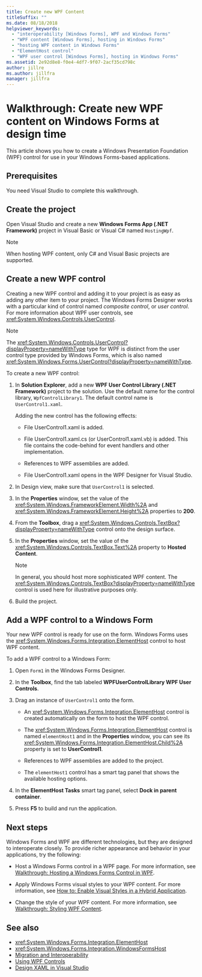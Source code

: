 ```yaml
---
title: Create new WPF Content
titleSuffix: ""
ms.date: 08/18/2018
helpviewer_keywords:
  - "interoperability [Windows Forms], WPF and Windows Forms"
  - "WPF content [Windows Forms], hosting in Windows Forms"
  - "hosting WPF content in Windows Forms"
  - "ElementHost control"
  - "WPF user control [Windows Forms], hosting in Windows Forms"
ms.assetid: 2e92d8e8-f0e4-4df7-9f07-2acf35cd798c
author: jillre
ms.author: jillfra
manager: jillfra
---
```

# Walkthrough: Create new WPF content on Windows Forms at design time

This article shows you how to create a Windows Presentation Foundation (WPF) control for use in your Windows Forms-based applications.

## Prerequisites

You need Visual Studio to complete this walkthrough.

## Create the project

Open Visual Studio and create a new **Windows Forms App (.NET Framework)** project in Visual Basic or Visual C# named `HostingWpf`.

> [!NOTE]
> When hosting WPF content, only C# and Visual Basic projects are supported.

## Create a new WPF control

Creating a new WPF control and adding it to your project is as easy as adding any other item to your project. The Windows Forms Designer works with a particular kind of control named *composite control*, or *user control*. For more information about WPF user controls, see <xref:System.Windows.Controls.UserControl>.

> [!NOTE]
> The <xref:System.Windows.Controls.UserControl?displayProperty=nameWithType> type for WPF is distinct from the user control type provided by Windows Forms, which is also named <xref:System.Windows.Forms.UserControl?displayProperty=nameWithType>.

To create a new WPF control:

1. In **Solution Explorer**, add a new **WPF User Control Library (.NET Framework)** project to the solution. Use the default name for the control library, `WpfControlLibrary1`. The default control name is `UserControl1.xaml`.

   Adding the new control has the following effects:

   - File UserControl1.xaml is added.

   - File UserControl1.xaml.cs (or UserControl1.xaml.vb) is added. This file contains the code-behind for event handlers and other implementation.

   - References to WPF assemblies are added.

   - File UserControl1.xaml opens in the WPF Designer for Visual Studio.

2. In Design view, make sure that `UserControl1` is selected.

3. In the **Properties** window, set the value of the <xref:System.Windows.FrameworkElement.Width%2A> and <xref:System.Windows.FrameworkElement.Height%2A> properties to **200**.

4. From the **Toolbox**, drag a <xref:System.Windows.Controls.TextBox?displayProperty=nameWithType> control onto the design surface.

5. In the **Properties** window, set the value of the <xref:System.Windows.Controls.TextBox.Text%2A> property to **Hosted Content**.

   > [!NOTE]
   > In general, you should host more sophisticated WPF content. The <xref:System.Windows.Controls.TextBox?displayProperty=nameWithType> control is used here for illustrative purposes only.

6. Build the project.

## Add a WPF control to a Windows Form

Your new WPF control is ready for use on the form. Windows Forms uses the <xref:System.Windows.Forms.Integration.ElementHost> control to host WPF content.

To add a WPF control to a Windows Form:

1. Open `Form1` in the Windows Forms Designer.

2. In the **Toolbox**, find the tab labeled **WPFUserControlLibrary WPF User Controls**.

3. Drag an instance of `UserControl1` onto the form.

    - An <xref:System.Windows.Forms.Integration.ElementHost> control is created automatically on the form to host the WPF control.

    - The <xref:System.Windows.Forms.Integration.ElementHost> control is named `elementHost1` and in the **Properties** window, you can see its <xref:System.Windows.Forms.Integration.ElementHost.Child%2A> property is set to **UserControl1**.

    - References to WPF assemblies are added to the project.

    - The `elementHost1` control has a smart tag panel that shows the available hosting options.

4. In the **ElementHost Tasks** smart tag panel, select **Dock in parent container**.

5. Press **F5** to build and run the application.

## Next steps

Windows Forms and WPF are different technologies, but they are designed to interoperate closely. To provide richer appearance and behavior in your applications, try the following:

- Host a Windows Forms control in a WPF page. For more information, see [Walkthrough: Hosting a Windows Forms Control in WPF](../../wpf/advanced/walkthrough-hosting-a-windows-forms-control-in-wpf.md).

- Apply Windows Forms visual styles to your WPF content. For more information, see [How to: Enable Visual Styles in a Hybrid Application](../../wpf/advanced/how-to-enable-visual-styles-in-a-hybrid-application.md).

- Change the style of your WPF content. For more information, see [Walkthrough: Styling WPF Content](walkthrough-styling-wpf-content.md).

## See also

- <xref:System.Windows.Forms.Integration.ElementHost>
- <xref:System.Windows.Forms.Integration.WindowsFormsHost>
- [Migration and Interoperability](../../wpf/advanced/migration-and-interoperability.md)
- [Using WPF Controls](using-wpf-controls.md)
- [Design XAML in Visual Studio](/visualstudio/xaml-tools/designing-xaml-in-visual-studio)
